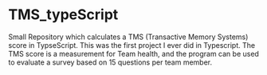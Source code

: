 # TMS_typeScript

Small Repository which calculates a TMS (Transactive Memory Systems) score in TypseScript. This was the first project I ever did in Typescript. 
The TMS score is a measurement for Team health, and the program can be used to evaluate a survey based on 15 questions per team member.
